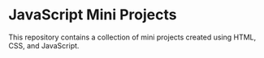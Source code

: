 # JavaScript Mini Projects

This repository contains a collection of mini projects created using HTML, CSS, and JavaScript.
